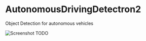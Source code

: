 # AutonomousDrivingDetectron2
Object Detection for autonomous vehicles


![Screenshot](readme_images/preview.png) TODO
